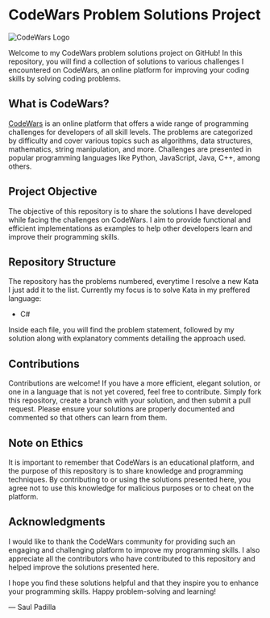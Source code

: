 # CodeWars Problem Solutions Project

![CodeWars Logo]([https://filpill.github.io/img/codewars/codewars-logo.png])

Welcome to my CodeWars problem solutions project on GitHub! In this repository, you will find a collection of solutions to various challenges I encountered on CodeWars, an online platform for improving your coding skills by solving coding problems.

## What is CodeWars?

[CodeWars](https://www.codewars.com/) is an online platform that offers a wide range of programming challenges for developers of all skill levels. The problems are categorized by difficulty and cover various topics such as algorithms, data structures, mathematics, string manipulation, and more. Challenges are presented in popular programming languages like Python, JavaScript, Java, C++, among others.

## Project Objective

The objective of this repository is to share the solutions I have developed while facing the challenges on CodeWars. I aim to provide functional and efficient implementations as examples to help other developers learn and improve their programming skills.

## Repository Structure

The repository has the problems numbered, everytime I resolve a new Kata I just add it to the list. Currently my focus is to solve Kata in my preffered language:

- C#


Inside each file, you will find the problem statement, followed by my solution along with explanatory comments detailing the approach used.

## Contributions

Contributions are welcome! If you have a more efficient, elegant solution, or one in a language that is not yet covered, feel free to contribute. Simply fork this repository, create a branch with your solution, and then submit a pull request. Please ensure your solutions are properly documented and commented so that others can learn from them.

## Note on Ethics

It is important to remember that CodeWars is an educational platform, and the purpose of this repository is to share knowledge and programming techniques. By contributing to or using the solutions presented here, you agree not to use this knowledge for malicious purposes or to cheat on the platform.

## Acknowledgments

I would like to thank the CodeWars community for providing such an engaging and challenging platform to improve my programming skills. I also appreciate all the contributors who have contributed to this repository and helped improve the solutions presented here.

I hope you find these solutions helpful and that they inspire you to enhance your programming skills. Happy problem-solving and learning!

— Saul Padilla

